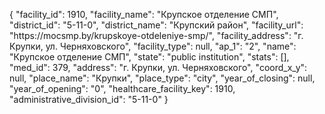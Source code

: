 {
    "facility_id": 1910,
    "facility_name": "Крупское отделение СМП",
    "district_id": "5-11-0",
    "district_name": "Крупский район",
    "facility_url": "https:\/\/mocsmp.by\/krupskoye-otdeleniye-smp\/",
    "facility_address": "г. Крупки, ул. Черняховского",
    "facility_type": null,
    "ap_1": "2",
    "name": "Крупское отделение СМП",
    "state": "public institution",
    "stats": [],
    "med_id": 379,
    "address": "г. Крупки, ул. Черняховского",
    "coord_x_y": null,
    "place_name": "Крупки",
    "place_type": "city",
    "year_of_closing": null,
    "year_of_opening": "0",
    "healthcare_facility_key": 1910,
    "administrative_division_id": "5-11-0"
}